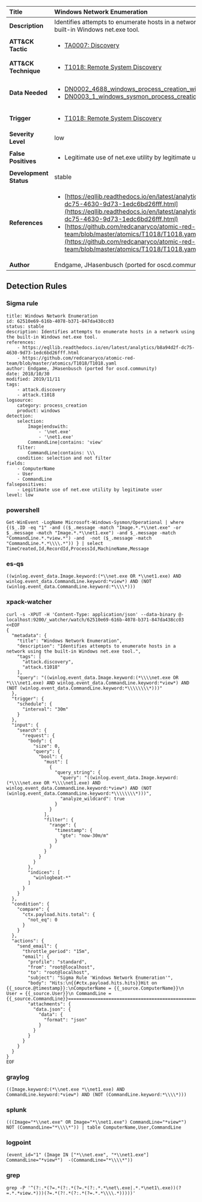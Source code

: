 | Title                    | Windows Network Enumeration       |
|:-------------------------|:------------------|
| **Description**          | Identifies attempts to enumerate hosts in a network using the built-in Windows net.exe tool. |
| **ATT&amp;CK Tactic**    |  <ul><li>[TA0007: Discovery](https://attack.mitre.org/tactics/TA0007)</li></ul>  |
| **ATT&amp;CK Technique** | <ul><li>[T1018: Remote System Discovery](https://attack.mitre.org/techniques/T1018)</li></ul>  |
| **Data Needed**          | <ul><li>[DN0002_4688_windows_process_creation_with_commandline](../Data_Needed/DN0002_4688_windows_process_creation_with_commandline.md)</li><li>[DN0003_1_windows_sysmon_process_creation](../Data_Needed/DN0003_1_windows_sysmon_process_creation.md)</li></ul>  |
| **Trigger**              | <ul><li>[T1018: Remote System Discovery](../Triggers/T1018.md)</li></ul>  |
| **Severity Level**       | low |
| **False Positives**      | <ul><li>Legitimate use of net.exe utility by legitimate user</li></ul>  |
| **Development Status**   | stable |
| **References**           | <ul><li>[https://eqllib.readthedocs.io/en/latest/analytics/b8a94d2f-dc75-4630-9d73-1edc6bd26fff.html](https://eqllib.readthedocs.io/en/latest/analytics/b8a94d2f-dc75-4630-9d73-1edc6bd26fff.html)</li><li>[https://github.com/redcanaryco/atomic-red-team/blob/master/atomics/T1018/T1018.yaml](https://github.com/redcanaryco/atomic-red-team/blob/master/atomics/T1018/T1018.yaml)</li></ul>  |
| **Author**               | Endgame, JHasenbusch (ported for oscd.community) |


## Detection Rules

### Sigma rule

```
title: Windows Network Enumeration
id: 62510e69-616b-4078-b371-847da438cc03
status: stable
description: Identifies attempts to enumerate hosts in a network using the built-in Windows net.exe tool.
references:
    - https://eqllib.readthedocs.io/en/latest/analytics/b8a94d2f-dc75-4630-9d73-1edc6bd26fff.html
    - https://github.com/redcanaryco/atomic-red-team/blob/master/atomics/T1018/T1018.yaml
author: Endgame, JHasenbusch (ported for oscd.community)
date: 2018/10/30
modified: 2019/11/11
tags:
    - attack.discovery
    - attack.t1018
logsource:
    category: process_creation
    product: windows
detection:
    selection:
        Image|endswith: 
            - '\net.exe'
            - '\net1.exe'
        CommandLine|contains: 'view'
    filter:
        CommandLine|contains: \\\
    condition: selection and not filter
fields:
    - ComputerName
    - User
    - CommandLine
falsepositives:
    - Legitimate use of net.exe utility by legitimate user
level: low 

```





### powershell
    
```
Get-WinEvent -LogName Microsoft-Windows-Sysmon/Operational | where {($_.ID -eq "1" -and (($_.message -match "Image.*.*\\net.exe" -or $_.message -match "Image.*.*\\net1.exe") -and $_.message -match "CommandLine.*.*view.*") -and  -not ($_.message -match "CommandLine.*.*\\\\.*")) } | select TimeCreated,Id,RecordId,ProcessId,MachineName,Message
```


### es-qs
    
```
((winlog.event_data.Image.keyword:(*\\net.exe OR *\\net1.exe) AND winlog.event_data.CommandLine.keyword:*view*) AND (NOT (winlog.event_data.CommandLine.keyword:*\\\\*)))
```


### xpack-watcher
    
```
curl -s -XPUT -H 'Content-Type: application/json' --data-binary @- localhost:9200/_watcher/watch/62510e69-616b-4078-b371-847da438cc03 <<EOF
{
  "metadata": {
    "title": "Windows Network Enumeration",
    "description": "Identifies attempts to enumerate hosts in a network using the built-in Windows net.exe tool.",
    "tags": [
      "attack.discovery",
      "attack.t1018"
    ],
    "query": "((winlog.event_data.Image.keyword:(*\\\\net.exe OR *\\\\net1.exe) AND winlog.event_data.CommandLine.keyword:*view*) AND (NOT (winlog.event_data.CommandLine.keyword:*\\\\\\\\*)))"
  },
  "trigger": {
    "schedule": {
      "interval": "30m"
    }
  },
  "input": {
    "search": {
      "request": {
        "body": {
          "size": 0,
          "query": {
            "bool": {
              "must": [
                {
                  "query_string": {
                    "query": "((winlog.event_data.Image.keyword:(*\\\\net.exe OR *\\\\net1.exe) AND winlog.event_data.CommandLine.keyword:*view*) AND (NOT (winlog.event_data.CommandLine.keyword:*\\\\\\\\*)))",
                    "analyze_wildcard": true
                  }
                }
              ],
              "filter": {
                "range": {
                  "timestamp": {
                    "gte": "now-30m/m"
                  }
                }
              }
            }
          }
        },
        "indices": [
          "winlogbeat-*"
        ]
      }
    }
  },
  "condition": {
    "compare": {
      "ctx.payload.hits.total": {
        "not_eq": 0
      }
    }
  },
  "actions": {
    "send_email": {
      "throttle_period": "15m",
      "email": {
        "profile": "standard",
        "from": "root@localhost",
        "to": "root@localhost",
        "subject": "Sigma Rule 'Windows Network Enumeration'",
        "body": "Hits:\n{{#ctx.payload.hits.hits}}Hit on {{_source.@timestamp}}:\nComputerName = {{_source.ComputerName}}\n        User = {{_source.User}}\n CommandLine = {{_source.CommandLine}}================================================================================\n{{/ctx.payload.hits.hits}}",
        "attachments": {
          "data.json": {
            "data": {
              "format": "json"
            }
          }
        }
      }
    }
  }
}
EOF

```


### graylog
    
```
((Image.keyword:(*\\net.exe *\\net1.exe) AND CommandLine.keyword:*view*) AND (NOT (CommandLine.keyword:*\\\\*)))
```


### splunk
    
```
(((Image="*\\net.exe" OR Image="*\\net1.exe") CommandLine="*view*") NOT (CommandLine="*\\\\*")) | table ComputerName,User,CommandLine
```


### logpoint
    
```
(event_id="1" (Image IN ["*\\net.exe", "*\\net1.exe"] CommandLine="*view*")  -(CommandLine="*\\\\*"))
```


### grep
    
```
grep -P '^(?:.*(?=.*(?:.*(?=.*(?:.*.*\net\.exe|.*.*\net1\.exe))(?=.*.*view.*)))(?=.*(?!.*(?:.*(?=.*.*\\\\.*)))))'
```




